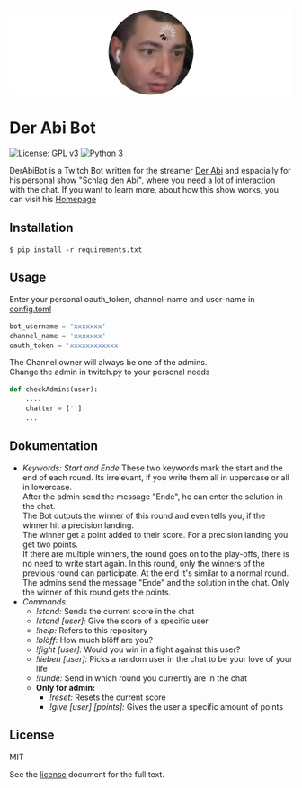 [![DerAbiBot](img/lost.png)](https://github.com/yarissi/derabibot)


# Der Abi Bot

[![License: GPL v3](https://img.shields.io/badge/license-MIT-blue.svg)](./LICENSE) [![Python 3](https://img.shields.io/badge/python-3-blue.svg)](https://www.python.org/)

DerAbiBot is a Twitch Bot written for the streamer [Der Abi](https://www.twitch.tv/der_abi__) and 
espacially for his personal show "Schlag den Abi", where you need a lot of interaction with the chat.
If you want to learn more, about how this show works, you can visit his [Homepage](https://derabi.com/)

## Installation

```$ pip install -r requirements.txt```

## Usage

Enter your personal oauth_token, channel-name and user-name in [config.toml](https://github.com/YaRissi/DerAbiBot/blob/main/ressources/config.toml)
```python
bot_username = 'xxxxxxx'
channel_name = 'xxxxxxx'
oauth_token = 'xxxxxxxxxxxx'
```

The Channel owner will always be one of the admins.\
Change the admin in twitch.py to your personal needs
```python
def checkAdmins(user):
    ....
    chatter = ['']
    ...
```

## Dokumentation

- *Keywords: Start and Ende* These two keywords mark the start and the end of each round. 
Its irrelevant, if you write them all in uppercase or all in lowercase.\
After the admin send the message "Ende", he can enter the solution in the chat.\
The Bot outputs the winner of this round and even tells you, if the winner hit a precision landing.\
The winner get a point added to their score. For a precision landing you get two points.\
If there are multiple winners, the round goes on to the play-offs, there is no need to write start again.
In this round, only the winners of the previous round can participate. At the end it's similar to a normal round.
The admins send the message "Ende" and the solution in the chat. Only the winner of this round gets the points.
- *Commands:*
    - *!stand:* Sends the current score in the chat
    - *!stand [user]:* Give the score of a specific user
    - *!help:* Refers to this repository
    - *!blöff:* How much blöff are you?
    - *!fight [user]:* Would you win in a fight against this user?
    - *!lieben [user]:* Picks a random user in the chat to be your love of your life
    - *!runde:* Send in which round you currently are in the chat
    - **Only for admin:**
      - *!reset:* Resets the current score
      - *!give [user] [points]:* Gives the user a specific amount of points
    

## License
MIT

See the [license](./LICENSE) document for the full text.
